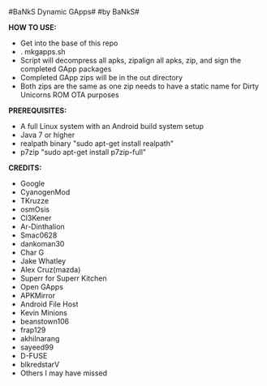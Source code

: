 #BaNkS Dynamic GApps#
#by BaNkS#

**HOW TO USE:**

* Get into the base of this repo
* . mkgapps.sh
* Script will decompress all apks, zipalign all apks, zip, and sign the completed GApp packages
* Completed GApp zips will be in the out directory
* Both zips are the same as one zip needs to have a static name for Dirty Unicorns ROM OTA purposes

**PREREQUISITES:**

* A full Linux system with an Android build system setup
* Java 7 or higher
* realpath binary "sudo apt-get install realpath"
* p7zip "sudo apt-get install p7zip-full"

**CREDITS:**

* Google
* CyanogenMod
* TKruzze
* osmOsis
* Cl3Kener
* Ar-Dinthalion
* Smac0628
* dankoman30
* Char G
* Jake Whatley
* Alex Cruz(mazda)
* Superr for Superr Kitchen
* Open GApps
* APKMirror
* Android File Host
* Kevin Minions
* beanstown106
* frap129
* akhilnarang
* sayeed99
* D-FUSE
* blkredstarV
* Others I may have missed
